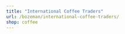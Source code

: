 ```yaml
---
title: "International Coffee Traders"
url: /bozeman/international-coffee-traders/
shop: coffee
---
```

